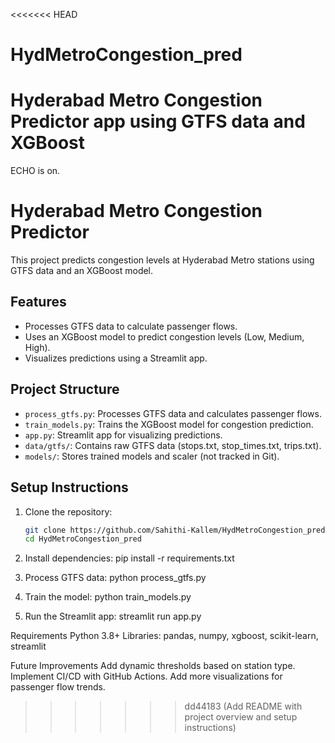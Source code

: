 <<<<<<< HEAD
# HydMetroCongestion_pred
Hyderabad Metro Congestion Predictor app using GTFS data and XGBoost
=======
ECHO is on.
# Hyderabad Metro Congestion Predictor

This project predicts congestion levels at Hyderabad Metro stations using GTFS data and an XGBoost model.

## Features
- Processes GTFS data to calculate passenger flows.
- Uses an XGBoost model to predict congestion levels (Low, Medium, High).
- Visualizes predictions using a Streamlit app.

## Project Structure
- `process_gtfs.py`: Processes GTFS data and calculates passenger flows.
- `train_models.py`: Trains the XGBoost model for congestion prediction.
- `app.py`: Streamlit app for visualizing predictions.
- `data/gtfs/`: Contains raw GTFS data (stops.txt, stop_times.txt, trips.txt).
- `models/`: Stores trained models and scaler (not tracked in Git).

## Setup Instructions
1. Clone the repository:
   ```bash
   git clone https://github.com/Sahithi-Kallem/HydMetroCongestion_pred.git
   cd HydMetroCongestion_pred

2. Install dependencies:
    pip install -r requirements.txt

3. Process GTFS data:
    python process_gtfs.py

4. Train the model:
    python train_models.py

5. Run the Streamlit app:
    streamlit run app.py

Requirements
Python 3.8+
Libraries: pandas, numpy, xgboost, scikit-learn, streamlit

Future Improvements
Add dynamic thresholds based on station type.
Implement CI/CD with GitHub Actions.
Add more visualizations for passenger flow trends.
>>>>>>> dd44183 (Add README with project overview and setup instructions)
